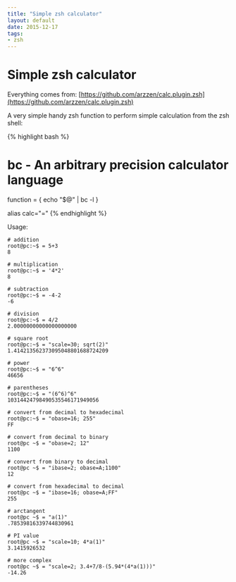 ```yaml
---
title: "Simple zsh calculator"
layout: default
date: 2015-12-17
tags:
- zsh
---
```


# Simple zsh calculator

Everything comes from:
[https://github.com/arzzen/calc.plugin.zsh](https://github.com/arzzen/calc.plugin.zsh)

A very simple handy zsh function to perform simple calculation from the zsh
shell:

{% highlight bash %}
# bc - An arbitrary precision calculator language
function = 
{
  echo "$@" | bc -l
}

alias calc="="
{% endhighlight %}

Usage:

    # addition
    root@pc:~$ = 5+3
    8

    # multiplication
    root@pc:~$ = '4*2'
    8

    # subtraction
    root@pc:~$ = -4-2
    -6

    # division
    root@pc:~$ = 4/2
    2.00000000000000000000

    # square root 
    root@pc:~$ = "scale=30; sqrt(2)"
    1.414213562373095048801688724209

    # power
    root@pc:~$ = "6^6"
    46656

    # parentheses
    root@pc:~$ = "(6^6)^6"
    10314424798490535546171949056

    # convert from decimal to hexadecimal 
    root@pc:~$ = "obase=16; 255"
    FF

    # convert from decimal to binary 
    root@pc ~$ = "obase=2; 12"
    1100

    # convert from binary to decimal 
    root@pc ~$ = "ibase=2; obase=A;1100"
    12

    # convert from hexadecimal to decimal 
    root@pc ~$ = "ibase=16; obase=A;FF"
    255

    # arctangent
    root@pc ~$ = "a(1)"
    .78539816339744830961

    # PI value
    root@pc ~$ = "scale=10; 4*a(1)"
    3.1415926532

    # more complex
    root@pc ~$ = "scale=2; 3.4+7/8-(5.94*(4*a(1)))"
    -14.26

